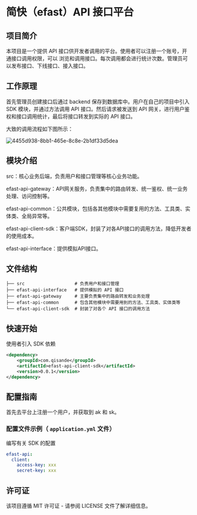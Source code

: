 # 简快（efast）API 接口平台

## 项目简介

本项目是一个提供 API 接口供开发者调用的平台。使用者可以注册一个账号，开通接口调用权限，可以 浏览和调用接口。每次调用都会进行统计次数。管理员可以发布接口、下线接口、接入接口。

## 工作原理

首先管理员创建接口后通过 backend 保存到数据库中。用户在自己的项目中引入 SDK 模块，并通过方法调用 API 接口。然后请求被发送到 API 网关，进行用户鉴权和接口调用统计，最后将接口转发到实际的 API 接口。

大致的调用流程如下图所示：

![4455d938-8bb1-465e-8c8e-2b1df33d5dea](https://images73.oss-cn-beijing.aliyuncs.com/img/4455d938-8bb1-465e-8c8e-2b1df33d5dea.svg)

## 模块介绍

src：核心业务后端，负责用户和接口管理等核心业务功能。 

efast-api-gateway：API网关服务，负责集中的路由转发、统一鉴权、统一业务处理、访问控制等。

efast-api-common：公共模块，包括各其他模块中需要复用的方法、工具类、实体类、全局异常等。

efast-api-client-sdk：客户端SDK，封装了对各API接口的调用方法，降低开发者的使用成本。

efast-api-interface：提供模拟API接口。

## 文件结构

```
├── src                   # 负责用户和接口管理    
├── efast-api-interface   # 提供模拟的 API 接口
├── efast-api-gateway     # 主要负责集中的路由转发和业务处理
├── efast-api-common      # 包含其他模块中需要用到的方法、工具类、实体类等
└── efast-api-client-sdk  # 封装了对各个 API 接口的调用方法
```

## 快速开始

使用者引入 SDK 依赖 

```xml
<dependency>
    <groupId>com.qisande</groupId>
    <artifactId>efast-api-client-sdk</artifactId>
    <version>0.0.1</version>
</dependency>
```

## 配置指南
首先去平台上注册一个用户，并获取到 ak 和 sk。
### 配置文件示例（ `application.yml` 文件）
编写有关 SDK 的配置
```yml
efast-api:
  client:
    access-key: xxx
    secret-key: xxx
```

## 许可证

该项目遵循 MIT 许可证 - 请参阅 LICENSE 文件了解详细信息。